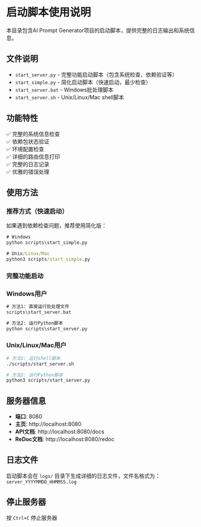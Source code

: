# 启动脚本使用说明

本目录包含AI Prompt Generator项目的启动脚本，提供完整的日志输出和系统信息。

## 文件说明

- `start_server.py` - 完整功能启动脚本（包含系统检查、依赖验证等）
- `start_simple.py` - 简化启动脚本（快速启动，最少检查）
- `start_server.bat` - Windows批处理脚本
- `start_server.sh` - Unix/Linux/Mac shell脚本

## 功能特性

✅ 完整的系统信息检查  
✅ 依赖包状态验证  
✅ 环境配置检查  
✅ 详细的路由信息打印  
✅ 完整的日志记录  
✅ 优雅的错误处理  

## 使用方法

### 推荐方式（快速启动）

如果遇到依赖检查问题，推荐使用简化版：

```cmd
# Windows
python scripts\start_simple.py

# Unix/Linux/Mac  
python3 scripts/start_simple.py
```

### 完整功能启动

### Windows用户
```cmd
# 方法1: 直接运行批处理文件
scripts\start_server.bat

# 方法2: 运行Python脚本
python scripts\start_server.py
```

### Unix/Linux/Mac用户
```bash
# 方法1: 运行shell脚本
./scripts/start_server.sh

# 方法2: 运行Python脚本
python3 scripts/start_server.py
```

## 服务器信息

- **端口**: 8080
- **主页**: http://localhost:8080
- **API文档**: http://localhost:8080/docs
- **ReDoc文档**: http://localhost:8080/redoc

## 日志文件

启动脚本会在 `logs/` 目录下生成详细的日志文件，文件名格式为：
`server_YYYYMMDD_HHMMSS.log`

## 停止服务器

按 `Ctrl+C` 停止服务器
